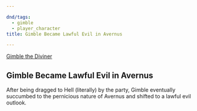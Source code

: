 ```yaml
---

dnd/tags:
  - gimble
  - player_character
title: Gimble Became Lawful Evil in Avernus

---
```



[Gimble the Diviner](/dnd/characters/gimble-the-diviner)

## Gimble Became Lawful Evil in Avernus

After being dragged to Hell (literally) by the party, Gimble eventually succumbed to the pernicious nature of Avernus and shifted to a lawful evil outlook.
